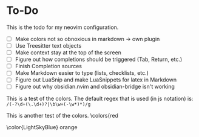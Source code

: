 # To-Do

This is the todo for my neovim configuration.

- [ ] Make colors not so obnoxious in markdown -> own plugin
- [ ] Use Treesitter text objects
- [ ] Make context stay at the top of the screen
- [ ] Figure out how completions should be triggered (Tab, Return, etc.)
- [ ] Finish Completion sources
- [ ] Make Markdown easier to type (lists, checklists, etc.)
- [ ] Figure out LuaSnip and make LuaSnippets for latex in Markdown
- [ ] Figure out why obsidian.nvim and obsidian-bridge isn't working

This is a test of the colors. The default regex that is used (in js notation) is: `/(-?\d+(\.\d+)?|\b\w+(-\w*)*)/g`

This is another test of the colors. \colors{red

\color{LightSkyBlue} orange
